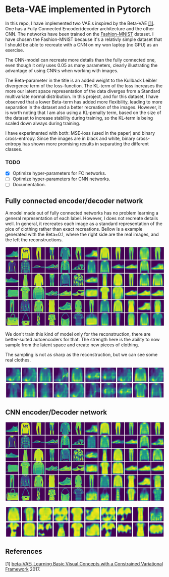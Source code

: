 # Beta-VAE implemented in Pytorch

In this repo, I have implemented two VAE:s inspired by the Beta-VAE [[1]](#1). One has a Fully Connected Encoder/decoder architecture and the other CNN. The networks have been trained on the [Fashion-MNIST](https://github.com/zalandoresearch/fashion-mnist) dataset. I have chosen the Fashion-MNIST because it's a relativly simple dataset that I should be able to recreate with a CNN on my won laptop (no GPU) as an exercise.

The CNN-model can recreate more details than the fully connected one, even though it only uses 0.05 as many parameters, clearly illustrating the advantage of using CNN:s when working with images.

The Beta-parameter in the title is an added weight to the Kullback Leibler divergence term of the loss-function. The KL-term of the loss increases the more our latent space representation of the data diverges from a Standard multivariate normal distribution. In this project, and for this dataset, I have observed that a lower Beta-term has added more flexibility, leading to more separation in the dataset and a better recreation of the images. However, it is worth noting that I am also using a KL-penalty term, based on the size of the dataset to increase stability during training, so the KL-term is being scaled down always during training.

I have experimented with both: MSE-loss (used in the paper) and binary cross-entropy. Since the images are in black and white, binary cross-entropy has shown more promising results in separating the different classes.

### TODO
- [x] Optimize hyper-parameters for FC networks.
- [ ] Optimize hyper-parameters for CNN networks.
- [ ] Documentation.

## Fully connected encoder/decoder network
A model made out of fully connected networks has no problem learning a general representation of each label. However, I does not recreate details well. In general, it recreates each image as a standard representation of the pice of clothing rather than exact recreations. Bellow is a example generated with the Beta=0.1, where the right side are the real images, and the left the reconstructions.

![Alt text](/img/fc_result.png?raw=true "FC-VAE reconstruction")


We don't train this kind of model only for the reconstruction, there are better-suited autoencoders for that. The strength here is the ability to now sample from the latent space and create new pieces of clothing. 

The sampling is not as sharp as the reconstruction, but we can see some real clothes.

![Alt text](/img/fc_samples.png?raw=true "FC-VAE Samples")



## CNN encoder/Decoder network
![Alt text](/img/cnn_result.png?raw=true "CNN-VAE reconstruction")


![Alt text](/img/cnn_samples.png?raw=true "CNN-VAE samples")


## References
<a id="1">[1]</a> 
[beta-VAE: Learning Basic Visual Concepts with a Constrained Variational Framework](https://openreview.net/forum?id=Sy2fzU9gl) 2017.
